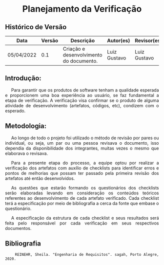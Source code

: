 # <center>Planejamento da Verificação

## Histórico de Versão

| Data       | Versão | Descrição                               | Autor(es)                | Revisor(es)         |
| ---------- | ------ | ----------------------------------------| ------------------------ | ------------------- |
| 05/04/2022 | 0.1    | Criação e desenvolvimento do documento. | Luiz Gustavo             | Luiz Gustavo        |

<div align="justify">

## Introdução:

<p style="text-indent: 20px; text-align: justify">
Para garantir que os produtos de software tenham a qualidade esperada e proporcionem uma boa experiência ao usuário, se faz fundamental a etapa de verificação. A verificação visa confirmar se o produto de alguma atividade de desenvolvimento (artefatos, códigos, etc), condizem com o esperado.
<p>

## Metodologia:

<p style="text-indent: 20px; text-align: justify">
Ao longo de todo o projeto foi utilizado o método de revisão por pares ou individual, ou seja, um par ou uma pessoa revisava o documento, isso dependia da disponibilidade dos integrantes, muitas vezes o mesmo que elaborava o revisava.<p>

<p style="text-indent: 20px; text-align: justify">
Para a presente etapa do processo, a equipe optou por realizar a verificação dos artefatos com auxílio de checklists para identificar erros e pontos de melhorias que possam ter passado pela primeira revisão dos artefatos até então desenvolvidos.<p>

<p style="text-indent: 20px; text-align: justify">
As questões que estarão formando os questionários dos checklists serão elaboradas levando em consideração os conteúdos teóricos referentes ao desenvolvimento de cada artefato verificado. Cada checklist terá a especificação por meio de bibliografia a cerca da fonte que embase o questionário.<p>

<p style="text-indent: 20px; text-align: justify">
A especificação da estrutura de cada checklist e seus resultados será feita pelo responsável por cada verificação em seus respectivos documentos.<p>

## Bibliografia

        REINEHR, Sheila. "Engenharia de Requisitos". sagah, Porto Alegre, 2020.